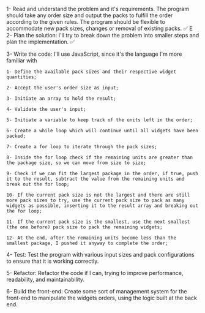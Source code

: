 1- Read and understand the problem and it's requirements.
The program should take any order size and output the packs to fulfill the order according to the given rules. The program should be flexible to accommodate new pack sizes, changes or removal of existing packs. ✅
E
2- Plan the solution:
I'll try to break down the problem into smaller steps and plan the implementation. ✅

3- Write the code:
I'll use JavaScript, since it's the language I'm more familiar with

    1- Define the available pack sizes and their respective widget quantities;

    2- Accept the user's order size as input;

    3- Initiate an array to hold the result;

    4- Validate the user's input;

    5- Initiate a variable to keep track of the units left in the order;

    6- Create a while loop which will continue until all widgets have been packed;

    7- Create a for loop to iterate through the pack sizes;

    8- Inside the for loop check if the remaining units are greater than the package size, so we can move from size to size;

    9- Check if we can fit the largest package in the order, if true, push it to the result, subtract the value from the remaining units and break out the for loop;

    10- If the current pack size is not the largest and there are still more pack sizes to try, use the current pack size to pack as many widgets as possible, inserting it to the result array and breaking out the for loop;

    11- If the current pack size is the smallest, use the next smallest (the one before) pack size to pack the remaining widgets;

    12- At the end, after the remaining units become less than the smallest package, I pushed it anyway to complete the order;

4- Test:
Test the program with various input sizes and pack configurations to ensure that it is working correctly.

5- Refactor:
Refactor the code if I can, trying to improve performance, readability, and maintainability.

6- Build the front-end:
Create some sort of management system for the front-end to manipulate the widgets orders, using the logic built at the back end.
